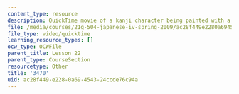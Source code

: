 ```yaml
---
content_type: resource
description: QuickTime movie of a kanji character being painted with a brush.
file: /media/courses/21g-504-japanese-iv-spring-2009/ac28f449e2280a69454324ccde76c94a_3470.mov
file_type: video/quicktime
learning_resource_types: []
ocw_type: OCWFile
parent_title: Lesson 22
parent_type: CourseSection
resourcetype: Other
title: '3470'
uid: ac28f449-e228-0a69-4543-24ccde76c94a
---
```

